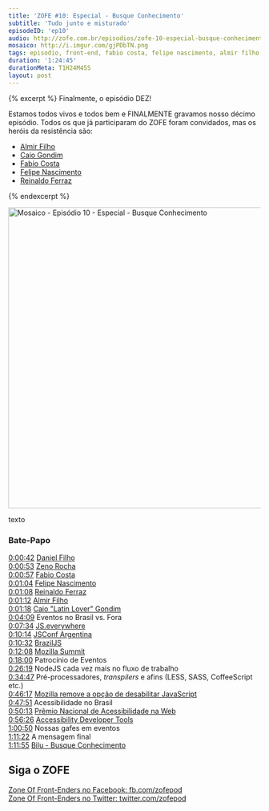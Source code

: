 ```yaml
---
title: 'ZOFE #10: Especial - Busque Conhecimento'
subtitle: 'Tudo junto e misturado'
episodeID: 'ep10'
audio: http://zofe.com.br/episodios/zofe-10-especial-busque-conhecimento
mosaico: http://i.imgur.com/gjPDbTN.png
tags: episodio, front-end, fabio costa, felipe nascimento, almir filho, caio gondim, reinaldo ferraz, especial, bilu
duration: '1:24:45'
durationMeta: T1H24M45S
layout: post
---
```


{% excerpt %}
Finalmente, o episódio DEZ!

Estamos todos vivos e todos bem e FINALMENTE gravamos nosso décimo episódio. Todos os que já participaram do ZOFE foram convidados, mas os heróis da resistência são:

* [Almir Filho](http://almirfilho.com/)
* [Caio Gondim](http://caiogondim.com/)
* [Fabio Costa](https://github.com/fabiomcosta)
* [Felipe Nascimento](http://felipenmoura.org/)
* [Reinaldo Ferraz](http://www.reinaldoferraz.com.br/)

{% endexcerpt %}

<img title="Mosaico - Episódio 10 - Especial - Busque Conhecimento" src="http://i.imgur.com/gjPDbTN.png" class="mosaico" alt="Mosaico - Episódio 10  - Especial - Busque Conhecimento" width="600" height="600">

texto


### Bate-Papo

[0:00:42](#t=0m42s) [Daniel Filho](http://twitter.com/danielfilho)<br>
[0:00:53](#t=0m53s) [Zeno Rocha](http://zenorocha.com/)<br>
[0:00:57](#t=0m57s) [Fabio Costa](https://github.com/fabiomcosta)<br>
[0:01:04](#t=1m4s) [Felipe Nascimento](http://felipenmoura.org)<br>
[0:01:08](#t=1m8s) [Reinaldo Ferraz](http://www.reinaldoferraz.com.br)<br>
[0:01:12](#t=1m12s) [Almir Filho](http://almirfilho.com)<br>
[0:01:18](#t=1m18s) [Caio "Latin Lover" Gondim](http://caiogondim.com)<br>
[0:04:09](#t=4m09s) Eventos no Brasil vs. Fora<br>
[0:07:34](#t=7m34s) [JS.everywhere](http://www.jseverywhere.org/)<br>
[0:10:14](#t=10m14s) [JSConf Argentina](http://jsconf.com.ar/)<br>
[0:10:32](#t=10m32s) [BrazilJS](http://braziljs.com.br/)<br>
[0:12:08](#t=12m08s) [Mozilla Summit](http://summit.mozilla.org/)<br>
[0:18:00](#t=18m0s) Patrocínio de Eventos<br>
[0:26:19](#t=26m19s) NodeJS cada vez mais no fluxo de trabalho<br>
[0:34:47](#t=34m47s) Pré-processadores, *transpilers* e afins (LESS, SASS, CoffeeScript etc.)<br>
[0:46:17](#t=46m17s) [Mozilla remove a opção de desabilitar JavaScript](https://bugzilla.mozilla.org/show_bug.cgi?id=873709)<br>
[0:47:51](#t=47m51s) Acessibilidade no Brasil<br>
[0:50:13](#t=50m13s) [Prêmio Nacional de Acessibilidade na Web](http://premio.w3c.br/)<br>
[0:56:26](#t=56m26s) [Accessibility Developer Tools](https://github.com/GoogleChrome/accessibility-developer-tools)<br>
[1:00:50](#t=1h0m50s) Nossas gafes em eventos<br>
[1:11:22](#t=1h11m22s) A mensagem final<br>
[1:11:55](#t=1h11m55s) [Bilu - Busque Conhecimento](http://www.youtube.com/watch?v=GggUi3KQpLc)<br>




## Siga o ZOFE

[Zone Of Front-Enders no Facebook: fb.com/zofepod](http://fb.com/zofepod/ "ZOFE no Facebook: fb.com/zofepod")<br>
[Zone Of Front-Enders no Twitter: twitter.com/zofepod](http://twitter.com/zofepod/ "ZOFE no Twitter")<br>

